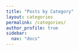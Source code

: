 ```yaml
---
title: "Posts by Category"
layout: categories
permalink: /categories/
author_profile: true
sidebar:
  nav: "docs"
---
```


